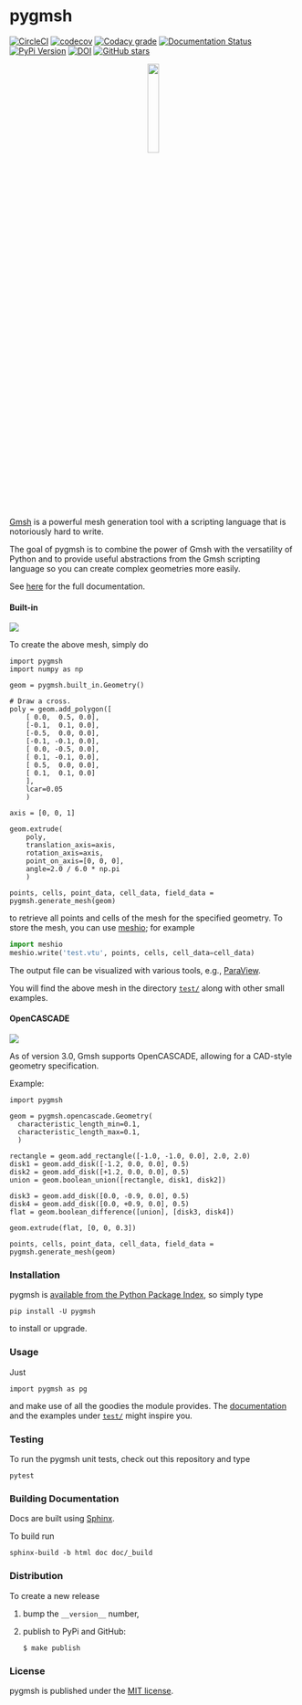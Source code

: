 # pygmsh

[![CircleCI](https://img.shields.io/circleci/project/github/nschloe/pygmsh/master.svg)](https://circleci.com/gh/nschloe/pygmsh)
[![codecov](https://img.shields.io/codecov/c/github/nschloe/pygmsh.svg)](https://codecov.io/gh/nschloe/pygmsh)
[![Codacy grade](https://img.shields.io/codacy/grade/03aca50105054d18bf1f5ca3add9f2ee.svg)](https://app.codacy.com/app/nschloe/pygmsh/dashboard)
[![Documentation Status](https://readthedocs.org/projects/pygmsh/badge/?version=latest)](https://pygmsh.readthedocs.org/en/latest/?badge=latest)
[![PyPi Version](https://img.shields.io/pypi/v/pygmsh.svg)](https://pypi.org/project/pygmsh)
[![DOI](https://zenodo.org/badge/DOI/10.5281/zenodo.1173105.svg)](https://doi.org/10.5281/zenodo.1173105)
[![GitHub stars](https://img.shields.io/github/stars/nschloe/pygmsh.svg?logo=github&label=Stars)](https://github.com/nschloe/pygmsh)

<p align="center">
  <img src="https://nschloe.github.io/pygmsh/logo.png" width="20%">
</p>

[Gmsh](https://gmsh.info/) is a powerful mesh generation tool with a
scripting language that is notoriously hard to write.

The goal of pygmsh is to combine the power of Gmsh with the versatility of
Python and to provide useful abstractions from the Gmsh scripting language
so you can create complex geometries more easily.

See [here](https://pygmsh.readthedocs.io/en/latest/index.html) for the full
documentation.

#### Built-in

![](https://nschloe.github.io/pygmsh/screw.png)

To create the above mesh, simply do
```python,test
import pygmsh
import numpy as np

geom = pygmsh.built_in.Geometry()

# Draw a cross.
poly = geom.add_polygon([
    [ 0.0,  0.5, 0.0],
    [-0.1,  0.1, 0.0],
    [-0.5,  0.0, 0.0],
    [-0.1, -0.1, 0.0],
    [ 0.0, -0.5, 0.0],
    [ 0.1, -0.1, 0.0],
    [ 0.5,  0.0, 0.0],
    [ 0.1,  0.1, 0.0]
    ],
    lcar=0.05
    )

axis = [0, 0, 1]

geom.extrude(
    poly,
    translation_axis=axis,
    rotation_axis=axis,
    point_on_axis=[0, 0, 0],
    angle=2.0 / 6.0 * np.pi
    )

points, cells, point_data, cell_data, field_data = pygmsh.generate_mesh(geom)
```
to retrieve all points and cells of the mesh for the specified geometry.
To store the mesh, you can use [meshio](https://pypi.org/project/meshio);
for example
```python
import meshio
meshio.write('test.vtu', points, cells, cell_data=cell_data)
```
The output file can be visualized with various tools, e.g.,
[ParaView](https://www.paraview.org/).

You will find the above mesh in the directory
[`test/`](https://github.com/nschloe/pygmsh/tree/master/test/) along with other
small examples.

#### OpenCASCADE

![](https://nschloe.github.io/pygmsh/puzzle.png)

As of version 3.0, Gmsh supports OpenCASCADE, allowing for a CAD-style geometry
specification.

Example:
```python,test
import pygmsh

geom = pygmsh.opencascade.Geometry(
  characteristic_length_min=0.1,
  characteristic_length_max=0.1,
  )

rectangle = geom.add_rectangle([-1.0, -1.0, 0.0], 2.0, 2.0)
disk1 = geom.add_disk([-1.2, 0.0, 0.0], 0.5)
disk2 = geom.add_disk([+1.2, 0.0, 0.0], 0.5)
union = geom.boolean_union([rectangle, disk1, disk2])

disk3 = geom.add_disk([0.0, -0.9, 0.0], 0.5)
disk4 = geom.add_disk([0.0, +0.9, 0.0], 0.5)
flat = geom.boolean_difference([union], [disk3, disk4])

geom.extrude(flat, [0, 0, 0.3])

points, cells, point_data, cell_data, field_data = pygmsh.generate_mesh(geom)
```

### Installation

pygmsh is [available from the Python Package
Index](https://pypi.org/project/pygmsh/), so simply type
```
pip install -U pygmsh
```
to install or upgrade.

### Usage

Just
```
import pygmsh as pg
```
and make use of all the goodies the module provides. The
[documentation](https://pygmsh.readthedocs.org/) and the examples under
[`test/`](https://github.com/nschloe/pygmsh/tree/master/test/)
might inspire you.


### Testing

To run the pygmsh unit tests, check out this repository and type
```
pytest
```

### Building Documentation

Docs are built using [Sphinx](http://www.sphinx-doc.org/en/stable/).

To build run
```
sphinx-build -b html doc doc/_build
```

### Distribution

To create a new release

1. bump the `__version__` number,

2. publish to PyPi and GitHub:
    ```
    $ make publish
    ```

### License

pygmsh is published under the [MIT license](https://en.wikipedia.org/wiki/MIT_License).
